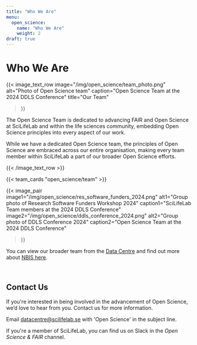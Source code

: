 ```yaml
---
title: "Who We Are"
menu:
  open_science:
    name: "Who We Are"
    weight: 2
draft: true
---
```


# Who We Are 


{{< image_text_row 
  image="/img/open_science/team_photo.png" 
  alt="Photo of Open Science team"
  caption="Open Science Team at the 2024 DDLS Conference" 
  title="Our Team" 
>}}

The Open Science Team is dedicated to advancing FAIR and Open Science at SciLifeLab and within the life sciences
community, embedding Open Science principles into every aspect of our work.

While we have a dedicated Open Science team, the principles of Open Science are embraced across our entire organisation,
making every team member within SciLifeLab a part of our broader Open Science efforts.

{{< /image_text_row  >}}

<!-- To edit the team, change the data in data/open_science/team.json -->

{{< team_cards "open_science/team" >}}

{{< image_pair 
  image1="/img/open_science/res_software_funders_2024.png"
  alt1="Group photo of Research Software Funders Workshop 2024"
  caption1="SciLifeLab Team members at the 2024 DDLS Conference" 
  image2="/img/open_science/ddls_conference_2024.png" 
  alt2="Group photo of DDLS Conference 2024"
  caption2="Open Science Team at the 2024 DDLS Conference" 
>}}

You can view our broader team from the [Data Centre](https://www.scilifelab.se/contact/data-center/) and find out more
about [NBIS here](https://nbis.se/).

<br/>

## Contact Us

If you're interested in being involved in the advancement of Open Science, we’d love to hear from you.
Contact us for more information.

Email [datacentre@scilifelab.se](mailto:datacentre@scilifelab.se) with 'Open Science' in the subject line.

If you're a member of SciLifeLab, you can find us on Slack in the _Open Science & FAIR_ channel.
